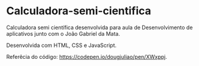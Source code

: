 # Calculadora-semi-cientifica
Calculadora semi científica desenvolvida para aula de Desenvolvimento de aplicativos junto com o João Gabriel da Mata.

Desenvolvida com HTML, CSS e JavaScript.

Referêcia do código: https://codepen.io/dougjuliao/pen/XWxppj.
